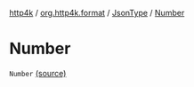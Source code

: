 [http4k](../../index.md) / [org.http4k.format](../index.md) / [JsonType](index.md) / [Number](./-number.md)

# Number

`Number` [(source)](https://github.com/http4k/http4k/blob/master/http4k-core/src/main/kotlin/org/http4k/format/Json.kt#L84)